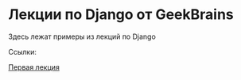 # Лекции по Django от GeekBrains

Здесь лежат примеры из лекций по Django

Ссылки:

[Первая лекция](./lec_1/)